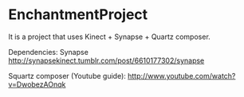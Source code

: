 EnchantmentProject
==================

It is a project that uses Kinect + Synapse + Quartz composer. 

Dependencies:
Synapse 
http://synapsekinect.tumblr.com/post/6610177302/synapse

Squartz composer (Youtube guide):
http://www.youtube.com/watch?v=DwobezAOnqk

